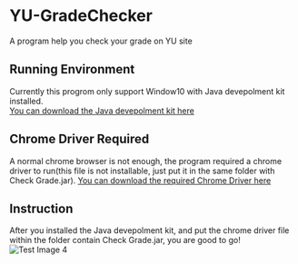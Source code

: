# YU-GradeChecker
A program help you check your grade on YU site

## Running Environment
Currently this progrom only support Window10 with Java devepolment kit installed.<br/>
[You can download the Java devepolment kit here](https://www.oracle.com/java/technologies/javase-jdk14-downloads.html)

## Chrome Driver Required
A normal chrome browser is not enough, the program required a chrome driver to run(this file is not installable, just put it in the same folder with Check Grade.jar).
[You can download the required Chrome Driver here](https://chromedriver.storage.googleapis.com/index.html?path=81.0.4044.69/)

## Instruction
After you installed the Java devepolment kit, and put the chrome driver file within the folder contain Check Grade.jar, you are good to go!<br />
![Test Image 4](https://github.com/flydrf/YU-GradeChecker/blob/master/src/example.png)
